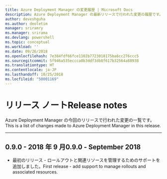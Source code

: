 ```yaml
---
title: Azure Deployment Manager の変更履歴 | Microsoft Docs
description: Azure Deployment Manager の最新リリースで行われた変更の履歴です。
author: deveshguha
ms.author: deoletim
manager: sriramry
ms.manager: srirama
ms.devlang: powershell
ms.topic: conceptual
ms.workload: ''
ms.date: 09/26/2018
ms.openlocfilehash: 7e384fdf66fce1102b7723018175ba6cc276ccc5
ms.sourcegitcommit: 5f946a535eccca0b3ddf3db8f617b32564a88938
ms.translationtype: HT
ms.contentlocale: ja-JP
ms.lasthandoff: 10/25/2018
ms.locfileid: "50001169"
---
```

# <a name="release-notes"></a><span data-ttu-id="58398-103">リリース ノート</span><span class="sxs-lookup"><span data-stu-id="58398-103">Release notes</span></span>

<span data-ttu-id="58398-104">Azure Deployment Manager の今回のリリースで行われた変更の一覧です。</span><span class="sxs-lookup"><span data-stu-id="58398-104">This is a list of changes made to Azure Deployment Manager in this release.</span></span>

---
## <a name="090---september-2018"></a><span data-ttu-id="58398-105">0.9.0 - 2018 年 9 月</span><span class="sxs-lookup"><span data-stu-id="58398-105">0.9.0 - September 2018</span></span>
* <span data-ttu-id="58398-106">最初のリリース - ロールアウトと関連リソースを管理するためのサポートを追加しました。</span><span class="sxs-lookup"><span data-stu-id="58398-106">First release - add support to manage rollouts and associated resources.</span></span>